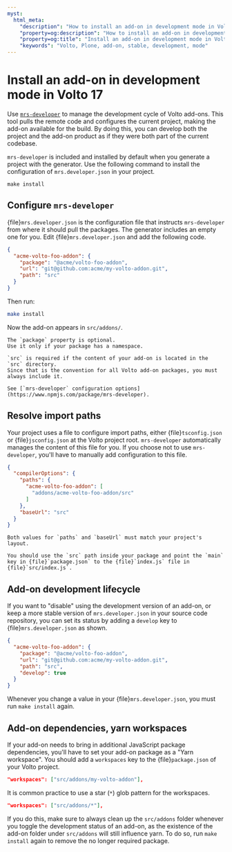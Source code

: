 ```yaml
---
myst:
  html_meta:
    "description": "How to install an add-on in development mode in Volto 17 in your Plone project"
    "property=og:description": "How to install an add-on in development mode in Volto 17 in your Plone project"
    "property=og:title": "Install an add-on in development mode in Volto 17"
    "keywords": "Volto, Plone, add-on, stable, development, mode"
---
```


# Install an add-on in development mode in Volto 17

Use [`mrs-developer`](https://www.npmjs.com/package/mrs-developer) to manage the development cycle of Volto add-ons.
This tool pulls the remote code and configures the current project, making the add-on available for the build.
By doing this, you can develop both the project and the add-on product as if they were both part of the current codebase.

`mrs-developer` is included and installed by default when you generate a project with the generator.
Use the following command to install the configuration of `mrs.developer.json` in your project.

```shell
make install
```


## Configure `mrs-developer`

{file}`mrs.developer.json` is the configuration file that instructs `mrs-developer` from where it should pull the packages.
The generator includes an empty one for you.
Edit {file}`mrs.developer.json` and add the following code.

```json
{
  "acme-volto-foo-addon": {
    "package": "@acme/volto-foo-addon",
    "url": "git@github.com:acme/my-volto-addon.git",
    "path": "src"
  }
}
```

Then run:

```bash
make install
```

Now the add-on appears in `src/addons/`.

```{note}
The `package` property is optional.
Use it only if your package has a namespace.

`src` is required if the content of your add-on is located in the `src` directory.
Since that is the convention for all Volto add-on packages, you must always include it.
```

```{seealso}
See [`mrs-developer` configuration options](https://www.npmjs.com/package/mrs-developer).
```


## Resolve import paths

Your project uses a file to configure import paths, either {file}`tsconfig.json` or {file}`jsconfig.json` at the Volto project root.
`mrs-developer` automatically manages the content of this file for you.
If you choose not to use `mrs-developer`, you'll have to manually add configuration to this file.

```json
{
  "compilerOptions": {
    "paths": {
      "acme-volto-foo-addon": [
        "addons/acme-volto-foo-addon/src"
      ]
    },
    "baseUrl": "src"
  }
}
```


```{warning}
Both values for `paths` and `baseUrl` must match your project's layout.
```

```{tip}
You should use the `src` path inside your package and point the `main` key in {file}`package.json` to the {file}`index.js` file in {file}`src/index.js`.
```


## Add-on development lifecycle

If you want to "disable" using the development version of an add-on, or keep a more stable version of `mrs.developer.json` in your source code repository, you can set its status by adding a `develop` key to {file}`mrs.developer.json` as shown.

```json
{
  "acme-volto-foo-addon": {
    "package": "@acme/volto-foo-addon",
    "url": "git@github.com:acme/my-volto-addon.git",
    "path": "src",
    "develop": true
  }
}
```

Whenever you change a value in your {file}`mrs.developer.json`, you must run `make install` again.


## Add-on dependencies, yarn workspaces

If your add-on needs to bring in additional JavaScript package dependencies, you'll have to set your add-on package as a "Yarn workspace".
You should add a `workspaces` key to the {file}`package.json` of your Volto project.

```json
"workspaces": ["src/addons/my-volto-addon"],
```

It is common practice to use a star (`*`) glob pattern for the workspaces.

```json
"workspaces": ["src/addons/*"],
```

If you do this, make sure to always clean up the `src/addons` folder whenever you toggle the development status of an add-on, as the existence of the add-on folder under `src/addons` will still influence yarn.
To do so, run `make install` again to remove the no longer required package.
